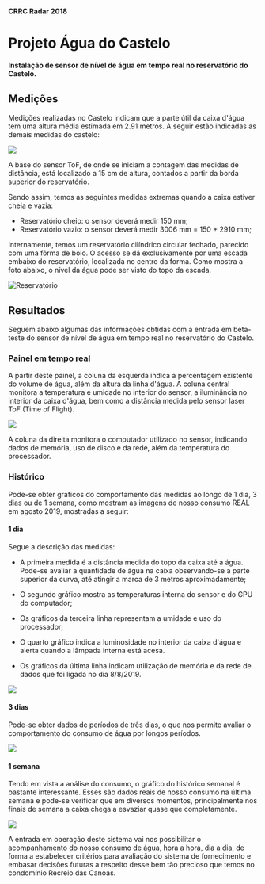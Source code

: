 #### CRRC Radar 2018

# Projeto Água do Castelo

#### Instalação de sensor de nível de água em tempo real no reservatório do Castelo.

## Medições

Medições realizadas no Castelo indicam que a parte útil da caixa d'água tem uma altura média estimada em 2.91 metros. A seguir estão indicadas as demais medidas do castelo: 

![](https://i.imgur.com/2mHKGsF.png)

A base do sensor ToF, de onde se iniciam a contagem das medidas de distância, está localizado a 15 cm de altura, contados a partir da borda superior do reservatório.

Sendo assim, temos as seguintes medidas extremas quando a caixa estiver cheia e vazia:

- Reservatório cheio: o sensor deverá medir  150 mm;
- Reservatório vazio: o sensor deverá medir 3006 mm = 150 + 2910 mm;

Internamente, temos um reservatório cilíndrico circular fechado, parecido com uma fôrma de bolo. O acesso se dá exclusivamente por uma escada embaixo do reservatório, localizada no centro da forma. Como mostra a foto abaixo, o nível da água pode ser visto do topo da escada.

![Reservatório](https://i.imgur.com/1AcOmRi.png)

## Resultados

Seguem abaixo algumas das informações obtidas com a entrada em beta-teste do sensor de nível de água em tempo real no reservatório do Castelo.

### Painel em tempo real

A partir deste painel, a coluna da esquerda indica a percentagem existente do volume de água, além da altura da linha d'água. A coluna central monitora  a temperatura e umidade no interior do sensor, a iluminância no interior da caixa d'água, bem como a distância medida pelo sensor laser ToF (Time of Flight).
 
![](https://i.imgur.com/N8SIX0k.png)

A coluna da direita monitora o computador utilizado no sensor, indicando dados de memória, uso de disco e da rede, além da temperatura do processador.

### Histórico

Pode-se obter gráficos do comportamento das medidas ao longo de 1 dia, 3 dias ou de 1 semana, como mostram as imagens de nosso consumo REAL em agosto 2019, mostradas a seguir:

#### 1 dia

Segue a descrição das medidas:

- A primeira medida é a distância medida do topo da caixa até a água. Pode-se avaliar a  quantidade de água na caixa observando-se a parte superior da curva, até atingir a marca de 3 metros aproximadamente;

- O segundo gráfico mostra as temperaturas interna do sensor e do GPU do computador;

- Os gráficos da terceira linha representam a umidade e uso do processador;
- O quarto gráfico indica a luminosidade no interior da caixa d'água e alerta quando a lâmpada interna está acesa.
- Os gráficos da última linha indicam utilização de memória e da rede de dados que foi ligada no dia 8/8/2019.

![](https://i.imgur.com/IaiIsqt.png)

#### 3 dias

Pode-se obter dados de períodos de três dias, o que nos permite avaliar o comportamento do consumo de água por longos períodos.

![](https://i.imgur.com/TQ4kNdD.png)

#### 1 semana

Tendo em vista a análise do consumo, o gráfico do histórico semanal é bastante interessante. Esses são dados reais de nosso consumo na última semana e pode-se verificar que em diversos momentos, principalmente nos finais de semana a caixa chega a esvaziar quase que completamente. 

![](https://i.imgur.com/y6Ak995.png)

A entrada em operação deste sistema vai nos possibilitar o acompanhamento do  nosso consumo de água, hora a hora, dia a dia, de forma a estabelecer critérios para avaliação do sistema de fornecimento e embasar decisões futuras a respeito desse bem tão precioso que temos no condomínio Recreio das Canoas.